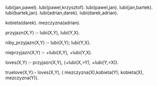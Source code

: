 lubi(jan,pawel).
lubi(pawel,krzysztof).
lubi(pawel,jan).
lubi(jan,bartek).
lubi(bartek,jan).
lubi(adrian,darek).
lubi(darek,adrian).

kobieta(darek).
mezczyzna(adrian).

przyjazn(X,Y) :-
    lubi(X,Y),
    lubi(Y,X).

niby_przyjazn(X,Y) :-
    lubi(X,Y);
    lubi(Y,X).

nieprzyjazn(X,Y) :-
    \+lubi(X,Y),
    \+lubi(Y,X).

loves(X,Y) :-
    przyjazn(X,Y),
    (\+lubi(X,_\=Y),
    \+lubi(Y,_\=X)).
    

truelove(X,Y):-
    loves(X,Y),
    (   mezczyzna(X),kobieta(Y);
      	kobieta(X), mezczyzna(Y)).
